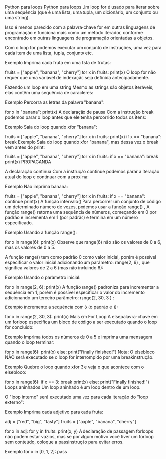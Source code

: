 Python para loops
Python para loops
Um loop for é usado para iterar sobre uma sequência (que é uma lista, uma tupla, um dicionário, um conjunto ou uma string).

Isso é menos parecido com a palavra-chave for em outras linguagens de programação e funciona mais como um método iterador, conforme encontrado em outras linguagens de programação orientadas a objetos.

Com o loop for podemos executar um conjunto de instruções, uma vez para cada item de uma lista, tupla, conjunto etc.

Exemplo
Imprima cada fruta em uma lista de frutas:

fruits = ["apple", "banana", "cherry"]
for x in fruits:
  print(x)
O loop for não requer que uma variável de indexação seja definida antecipadamente.

Fazendo um loop em uma string
Mesmo as strings são objetos iteráveis, elas contêm uma sequência de caracteres:

Exemplo
Percorra as letras da palavra "banana":

for x in "banana":
  print(x)
A declaração de pausa
Com a instrução break podemos parar o loop antes que ele tenha percorrido todos os itens:

Exemplo
Saia do loop quando xfor "banana":

fruits = ["apple", "banana", "cherry"]
for x in fruits:
  print(x)
  if x == "banana":
    break
Exemplo
Saia do loop quando xfor "banana", mas dessa vez o break vem antes do print:

fruits = ["apple", "banana", "cherry"]
for x in fruits:
  if x == "banana":
    break
  print(x)
PROPAGANDA

A declaração continua
Com a instrução continue podemos parar a iteração atual do loop e continuar com a próxima:

Exemplo
Não imprima banana:

fruits = ["apple", "banana", "cherry"]
for x in fruits:
  if x == "banana":
    continue
  print(x)
A função intervalo()
Para percorrer um conjunto de código um determinado número de vezes, podemos usar a função range() ,
A função range() retorna uma sequência de números, começando em 0 por padrão e incrementa em 1 (por padrão) e termina em um número especificado.

Exemplo
Usando a função range():

for x in range(6):
  print(x)
Observe que range(6) não são os valores de 0 a 6, mas os valores de 0 a 5.

A função range() tem como padrão 0 como valor inicial, porém é possível especificar o valor inicial adicionando um parâmetro: range(2, 6) , que significa valores de 2 a 6 (mas não incluindo 6):

Exemplo
Usando o parâmetro inicial:

for x in range(2, 6):
  print(x)
A função range() padroniza para incrementar a sequência em 1, porém é possível especificar o valor do incremento adicionando um terceiro parâmetro: range(2, 30, 3 ) :

Exemplo
Incremente a sequência com 3 (o padrão é 1):

for x in range(2, 30, 3):
  print(x)
Mais em For Loop
A elsepalavra-chave em um forloop especifica um bloco de código a ser executado quando o loop for concluído:

Exemplo
Imprima todos os números de 0 a 5 e imprima uma mensagem quando o loop terminar:

for x in range(6):
  print(x)
else:
  print("Finally finished!")
Nota: O elsebloco NÃO será executado se o loop for interrompido por uma breakinstrução.

Exemplo
Quebre o loop quando xfor 3 e veja o que acontece com o elsebloco:

for x in range(6):
  if x == 3: break
  print(x)
else:
  print("Finally finished!")
Loops aninhados
Um loop aninhado é um loop dentro de um loop.

O "loop interno" será executado uma vez para cada iteração do "loop externo":

Exemplo
Imprima cada adjetivo para cada fruta:

adj = ["red", "big", "tasty"]
fruits = ["apple", "banana", "cherry"]

for x in adj:
  for y in fruits:
    print(x, y)
A declaração de passagem
forloops não podem estar vazios, mas se por algum motivo você tiver um forloop sem conteúdo, coloque a passinstrução para evitar erros.

Exemplo
for x in [0, 1, 2]:
  pass

